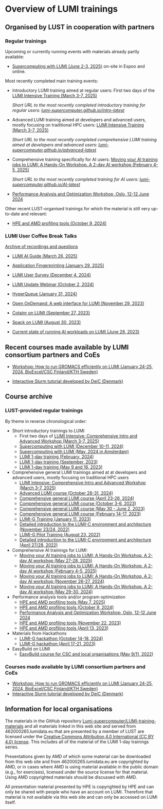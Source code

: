 # Overview of LUMI trainings

## Organised by LUST in cooperation with partners

### Regular trainings

Upcoming or currently running events with materials already partly available:

<!--
-   No upcoming training with early materials at the moment.
-->   

-   [Supercomputing with LUMI (June 2-3, 2025)](2day-20250602/index.md) on-site in Espoo and online.


Most recently completed main training events:

-   Introductory LUMI training aimed at regular users: First two days of the
    [LUMI Intensive Training (March 3-7, 2025)](2p3day-20250303/index.md)

    *Short URL to the most recently completed introductory training for regular users:
    [lumi-supercomputer.github.io/intro-latest](https://lumi-supercomputer.github.io/intro-latest)*

-   Advanced LUMI training aimed at developers and advanced users, mostly focusing on traditional HPC users:
    [LUMI Intensive Training (March 3-7, 2025)](2p3day-20250303/index.md)

    *Short URL to the most recently completed comprehensive LUMI training aimed at developers and advanced users:
    [lumi-supercomputer.github.io/advanced-latest](https://lumi-supercomputer.github.io/advanced-latest)*

-   Comprehensive training specifically for AI users:
    [Moving your AI training jobs to LUMI: A Hands-On Workshop. A 2-day AI workshop (February 4-5, 2025)](ai-20250204/index.md)

    *Short URL to the most recently completed training for AI users:
    [lumi-supercomputer.github.io/AI-latest](https://lumi-supercomputer.github.io/AI-latest)*

-   [Performance Analysis and Optimization Workshop, Oslo, 12-12 June 2024](paow-20240611/index.md)

Other recent LUST-organised trainings for which the material is still very up-to-date and
relevant:

-   [HPE and AMD profiling tools (October 9, 2024)](Profiling-20241009/index.md)


### LUMI User Coffee Break Talks

[Archive of recordings and questions](User-Coffee-Breaks/index.md)

-   [LUMI AI Guide (March 26, 2025)](User-Coffee-Breaks/20250326-user-coffee-break-LUMI-AI-Guide.md)

-   [Application Fingerprinting (January 29, 2025)](User-Coffee-Breaks/20250129-user-coffee-break-Application-Fingerprinting.md)

-   [LUMI User Survey (December 4, 2024)](User-Coffee-Breaks/20241204-user-coffee-break-User-Survey.md)

-   [LUMI Update Webinar (October 2, 2024)](User-Coffee-Breaks/20241002-user-coffee-break-LUMI-update.md)

-   [HyperQueue (January 31, 2024)](User-Coffee-Breaks/20240131-user-coffee-break-HyperQueue.md)

-   [Open OnDemand: A web interface for LUMI (November 29, 2023)](User-Coffee-Breaks/20231129-user-coffee-break-OoD.md)

-   [Cotainr on LUMI (September 27, 2023)](User-Coffee-Breaks/20230927-user-coffee-break-cotainr.md)

-   [Spack on LUMI (August 30, 2023)](User-Coffee-Breaks/20230830-user-coffee-break-Spack.md)

-   [Current state of running AI workloads on LUMI (June 28, 2023)](User-Coffee-Breaks/20230628-user-coffee-break-AI.md)


## Recent courses made available by LUMI consortium partners and CoEs

-   [Workshop: How to run GROMACS efficiently on LUMI (January 24-25, 2024, BioExcel/CSC Finland/KTH Sweden)](https://zenodo.org/records/10610643)

-   [Interactive Slurm tutorial developed by DeiC (Denmark)](http://slurmlearning.deic.dk/)


## Course archive

### LUST-provided regular trainings

By theme in reverse chronological order:

-   Short introductory trainings to LUMI
    -   First two days of [LUMI Intensive: Comprehensive Intro and Advanced Workshop (March 3-7, 2025)](2p3day-20250303/index.md)
    -   [Supercomputing with LUMI (December 10-11, 2024)](2day-20241210/index.md)
    -   [Supercomputing with LUMI (May, 2024 in Amsterdam)](2day-20240502/index.md)
    -   [LUMI 1-day training (February, 2024)](1day-20240208/index.md)
    -   [LUMI 1-day training (September, 2023)](1day-20230921/index.md)
    -   [LUMI 1-day training (May 9 and 16, 2023)](1day-20230509/index.md)
-   Comprehensive general LUMI trainings aimed at at developers and advanced users, mostly focusing on traditional HPC users
    -   [LUMI Intensive: Comprehensive Intro and Advanced Workshop (March 3-7, 2025)](2p3day-20250303/index.md)
    -   [Advanced LUMI course (October 28-31, 2024)](4day-20241028/index.md)
    -   [Comprehensive general LUMI course (April 23-26, 2024)](4day-20240423/index.md)
    -   [Comprehensive general LUMI course (October 3-6, 2023)](4day-20231003/index.md)
    -   [Comprehensive general LUMI course (May 30 - June 2, 2023)](4day-20230530/index.md)
    -   [Comprehensive general LUMI course (February 14-17, 2023)](4day-20230214/index.md)
    -   [LUMI-G Training (January 11, 2023)](LUMI-G-20230111/index.md)
    -   [Detailed introduction to the LUMI-C environment and architecture (November 23/24, 2022)](PEAP-Q-20221123/index.md)
    -   [LUMI-G Pilot Training (August 23, 2022)](LUMI-G-20220823/index.md)
    -   [Detailed introduction to the LUMI-C environment and architecture (April 27/28, 2022)](PEAP-Q-20220427/index.md)
-   Comprehensive AI trainings for LUMI:
    -   [Moving your AI training jobs to LUMI: A Hands-On Workshop. A 2-day AI workshop (May 27-28, 2025)](ai-20250527/index.md)
    -   [Moving your AI training jobs to LUMI: A Hands-On Workshop. A 2-day AI workshop (February 4-5, 2025)](ai-20250204/index.md)
    -   [Moving your AI training jobs to LUMI: A Hands-On Workshop. A 2-day AI workshop (November 26-27, 2024)](ai-20241126/index.md)
    -   [Moving your AI training jobs to LUMI: A Hands-On Workshop. A 2-day AI workshop (May 29-30, 2024)](ai-20240529/index.md)
-   Performance analysis tools and/or program optimization
    -   [HPE and AMD profiling tools (May 7, 2025)](Profiling-20250507/index.md)
    -   [HPE and AMD profiling tools (October 9, 2024)](Profiling-20241009/index.md)
    -   [Performance Analysis and Optimization Workshop, Oslo, 12-12 June 2024](paow-20240611/index.md)
    -   [HPE and AMD profiling tools (November 22, 2023)](Profiling-20231122/index.md)
    -   [HPE and AMD profiling tools (April 13, 2023)](Profiling-20230413/index.md)
-   Materials from Hackathons 
    -   [LUMI-G hackathon (October 14-18, 2024)](Hackathon-20241014/index.md)
    -   [LUMI-G hackathon (April 17-21, 2023)](Hackathon-20230417/index.md)
-   EasyBuild on LUMI
    -   [EasyBuild course for CSC and local organisations (May 9/11, 2022)](EasyBuild-CSC-20220509/index.md)


### Courses made available by LUMI consortium partners and CoEs

-   [Workshop: How to run GROMACS efficiently on LUMI (January 24-25, 2024, BioExcel/CSC Finland/KTH Sweden)](https://zenodo.org/records/10610643)
-   [Interactive Slurm tutorial developed by DeiC (Denmark)](http://slurmlearning.deic.dk/)


## Information for local organisations

The materials in the GitHub repository [Lumi-supercomputer/LUMI-training-materials](https://github.com/Lumi-supercomputer/LUMI-training-materials)
and all materials linked in this web site and served from 462000265.lumidata.eu
that are presented by a member of LUST are licensed under the
[Creative Commons Attribution 4.0 International (CC BY 4.0) license](https://creativecommons.org/licenses/by/4.0/).
This includes all of the material of the LUMI 1-day trainings series.

Presentations given by AMD of which some material can be downloaded from this web site and
from 462000265.lumidata.eu are copyrighted by AMD, or
in cases where AMD is using material available in the public domain (e.g., for exercises), licensed under 
the source license for that material.
Using AMD copyrighted materials should be discussed with AMD.

All presentation material presented by HPE is copyrighted by HPE and can only be shared with people who have
an account on LUMI. Therefore that material is not available via this web site and can only be accessed
on LUMI itself.
